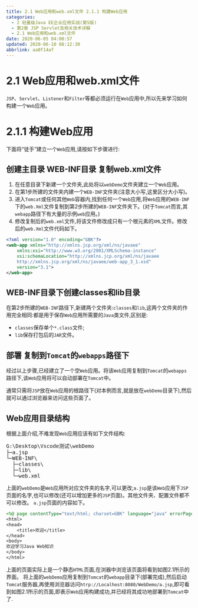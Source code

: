 ```yaml
---
title: 2.1 Web应用和web.xml文件 2.1.1 构建Web应用
categories: 
  - 2 轻量级Java EE企业应用实战(第5版)
  - 第2章 JSP Servlet及相关技术详解
  - 2.1 Web应用和web.xml文件
date: 2020-06-05 04:00:57
updated: 2020-06-10 08:12:30
abbrlink: aa0f14af
---
```

# 2.1 Web应用和web.xml文件
`JSP`、`Servlet`、`Listener`和`Filter`等都必须运行在`Web`应用中,所以先来学习如何构建一个`Web`应用。
# 2.1.1 构建Web应用
下面将“徒手”建立一个`Web`应用,请按如下步骤进行:
## 创建主目录 WEB-INF目录 复制web.xml文件
1. 在任意目录下新建一个文件夹,此处将以`webDemo`文件夹建立一个`Web`应用。
2. 在第1步所建的文件夹内建一个`WEB-INF`文件夹(注意大小写,这里区分大小写)。
3. 进入`Tomcat`或任何其他`Web`容器内,找到任何一个`Web`应用,将`Web`应用的`WEB-INF`下的`web.Xml`文件复制到第2步所建的`WEB-INF`文件夹下。(对于`Tomcat`而言,其`webapp`路径下有大量的示例`web`应用。)
4. 修改复制后的`web.xml`文件,将该文件修改成只有一个根元素的`XML`文件。修改后的`web.Xml`文件代码如下。

```xml
<?xml version="1.0" encoding="GBK"?>
<web-app xmlns="http://xmlns.jcp.org/xml/ns/javaee"
    xmlns:xsi="http://www.w3.org/2001/XMLSchema-instance"
    xsi:schemaLocation="http://xmlns.jcp.org/xml/ns/javaee
    http://xmlns.jcp.org/xml/ns/javaee/web-app_3_1.xsd"
    version="3.1">
</web-app>
```

## WEB-INF目录下创建classes和lib目录
在第2步所建的`WEB-INF`路径下,新建两个文件夹:`classes`和`lib`,这两个文件夹的作用完全相同:都是用于保存`Web`应用所需要的`Java`类文件,区别是:
- `classes`保存单个`*.class`文件;
- `lib`保存打包后的`JAR`文件。

## 部署 复制到`Tomcat`的`webapps`路径下
经过以上步骤,已经建立了一个空`Web`应用。将该`Web`应用复制到`Tomcat`的`webapps`路径下,该`Web`应用将可以自动部署在`Tomcat`中。

通常只需将`JSP`放在`Web`应用的根路径下(对本例而言,就是放在`webDemo`目录下),然后就可以通过浏览器来访问这些页面了。
## Web应用目录结构
根据上面介绍,不难发现`Web`应用应该有如下文件结构:
<pre>
G:\Desktop\Vscode测试\webDemo
├─a.jsp
└─WEB-INF\
  ├─classes\
  ├─lib\
  └─web.xml
</pre>
上面的`webDemo`是`Web`应用所对应文件夹的名字,可以更改;`a.jsp`是该`Web`应用下`JSP`页面的名字,也可以修改(还可以增加更多的`JSP`页面)。其他文件夹、配置文件都不可以修改。
`a.jsp`页面的内容如下。
```jsp
<%@ page contentType="text/html; charset=GBK" language="java" errorPage="" %>
<html>
<head>
    <title>欢迎</title>
</head>
<body>
欢迎学习Java Web知识
</body>
</html>
```
上面的页面实际上是一个静态`HTML`页面,在浏器中浏览该页面将看到如图2.1所示的界面。
将上面的`webDemo`应用复制到`Tomcat`的`webapp`目录下(部署完成),然后启动`Tomcat`服务器,再使用浏览器访问`htrp://Localhost:8080/WebDemo/a.jsp`,即可看到如图2.1所示的页面,即表示`Web`应用构建成功,并已经将其成功地部署到`Tomcat`中了.
